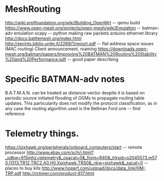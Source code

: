 # MeshRouting

http://wiki.prplfoundation.org/wiki/Building_OpenWrt  -- qemu build
https://www.open-mesh.org/projects/open-mesh/wiki/Emulation -- batman-adv emulation
scapy -- python making raw packets
arduino ethernet library
http://docs.battlemesh.org/index.html
http://eprints.biblio.unitn.it/2269/1/report.pdf -- flat address space issues (MAC routing) Client announcement, roaming
https://downloads.open-mesh.org/batman/papers/Improving%20BATMAN%20Routing%20Stability%20and%20Performance.pdf -- good paper describing

# Specific BATMAN-adv notes
B.A.T.M.A.N. can be treated as distance-vector despite it is based on periodic
source initiated flooding of OGMs to propagate routing table updates. This
particularity does not modify the protocol classification, as in any case the routing
algorithm used is the Bellman Ford one -- find reference


# Telemetry things. 

https://pixhawk.org/peripherals/onboard_computers/start -- remote processor 
http://www.ebay.com/sch/i.html?_odkw=915mhz+telemetry&_osacat=0&_from=R40&_trksid=p2045573.m570.l1313.TR12.TRC2.A0.H0.Xpixhawk.TRS0&_nkw=pixhawk&_sacat=0 -- places to buy kits
http://www.hoperf.com/upload/docs/data_link/HM-TRP.pdf
http://rctimer.com/product-817.html
